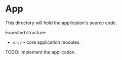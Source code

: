 # App

This directory will hold the application's source code.

Expected structure:
- `src/` – core application modules.

TODO: implement the application.
